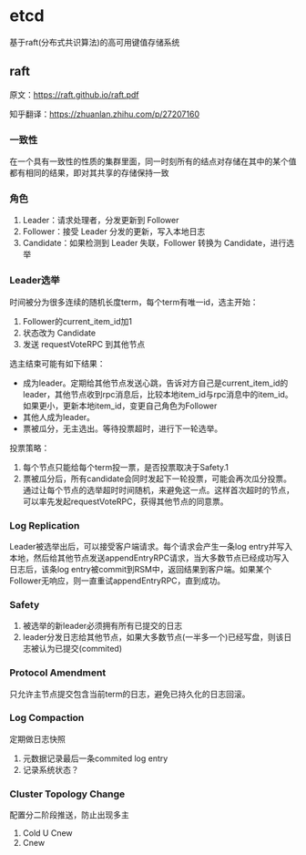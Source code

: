 # etcd

基于raft(分布式共识算法)的高可用键值存储系统

## raft

原文：https://raft.github.io/raft.pdf

知乎翻译：https://zhuanlan.zhihu.com/p/27207160

### 一致性

在一个具有一致性的性质的集群里面，同一时刻所有的结点对存储在其中的某个值都有相同的结果，即对其共享的存储保持一致

### 角色

1. Leader：请求处理者，分发更新到 Follower
2. Follower：接受 Leader 分发的更新，写入本地日志
3. Candidate：如果检测到 Leader 失联，Follower 转换为 Candidate，进行选举

### Leader选举

时间被分为很多连续的随机长度term，每个term有唯一id，选主开始：

1. Follower的current_item_id加1
2. 状态改为 Candidate
3. 发送 requestVoteRPC 到其他节点

选主结束可能有如下结果：

- 成为leader。定期给其他节点发送心跳，告诉对方自己是current_item_id的leader，其他节点收到rpc消息后，比较本地item_id与rpc消息中的item_id。如果更小，更新本地item_id，变更自己角色为Follower
- 其他人成为leader。
- 票被瓜分，无主选出。等待投票超时，进行下一轮选举。

投票策略：

1. 每个节点只能给每个term投一票，是否投票取决于Safety.1
2. 票被瓜分后，所有candidate会同时发起下一轮投票，可能会再次瓜分投票。通过让每个节点的选举超时时间随机，来避免这一点。这样首次超时的节点，可以率先发起requestVoteRPC，获得其他节点的同意票。

### Log Replication

Leader被选举出后，可以接受客户端请求。每个请求会产生一条log entry并写入本地，然后给其他节点发送appendEntryRPC请求，当大多数节点已经成功写入日志后，该条log entry被commit到RSM中，返回结果到客户端。如果某个Follower无响应，则一直重试appendEntryRPC，直到成功。

### Safety

1. 被选举的新leader必须拥有所有已提交的日志
2. leader分发日志给其他节点，如果大多数节点(一半多一个)已经写盘，则该日志被认为已提交(commited)

### Protocol Amendment

只允许主节点提交包含当前term的日志，避免已持久化的日志回滚。

### Log Compaction

定期做日志快照
1. 元数据记录最后一条commited log entry
2. 记录系统状态？

### Cluster Topology Change

配置分二阶段推送，防止出现多主
1. Cold U Cnew
2. Cnew
